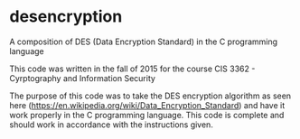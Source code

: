 # desencryption
A composition of DES (Data Encryption Standard) in the C programming language

This code was written in the fall of 2015 for the course 
CIS 3362 - Cyrptography and Information Security

The purpose of this code was to take the DES encryption algorithm as seen here 
(https://en.wikipedia.org/wiki/Data_Encryption_Standard) and have it work properly
in the C programming language. This code is complete and should work in accordance
with the instructions given.
